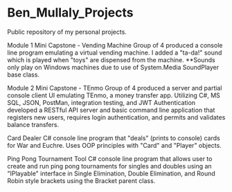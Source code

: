 # Ben_Mullaly_Projects
Public repository of my personal projects.


Module 1 Mini Capstone - Vending Machine
    Group of 4 produced a console line program emulating a virtual vending machine. I added a "ta-da!" sound which is played when "toys" are dispensed from the machine.
    **Sounds only play on Windows machines due to use of System.Media SoundPlayer base class.

Module 2 Mini Capstone - TEnmo
    Group of 4 produced a server and partial console client UI emulating TEnmo, a money transfer app. Utilizing C#, MS SQL, JSON, PostMan, integration testing, and JWT Authentication developed a RESTful API server and basic command line application that registers new users, requires login authentication, and permits and validates balance transfers. 

Card Dealer
    C# console line program that "deals" (prints to console) cards for War and Euchre. Uses OOP principles with "Card" and "Player" objects.

Ping Pong Tournament Tool
    C# console line program that allows user to create and run ping pong tournaments for singles and doubles using an "IPlayable" interface in Single Elimination, Double Elimination, and Round Robin style brackets using the Bracket parent class.